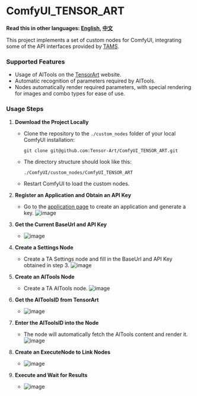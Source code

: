# ComfyUI_TENSOR_ART
**Read this in other languages: [English](README.md), [中文](README.zh.md)**

This project implements a set of custom nodes for ComfyUI, integrating some of the API interfaces provided by [TAMS](https://tams.tensor.art/).

### Supported Features
- Usage of AITools on the [TensorArt](https://tensor.art) website.
- Automatic recognition of parameters required by AITools.
- Nodes automatically render required parameters, with special rendering for images and combo types for ease of use.

### Usage Steps
1. **Download the Project Locally**
   - Clone the repository to the `./custom_nodes` folder of your local ComfyUI installation:
     ```
     git clone git@github.com:Tensor-Art/ComfyUI_TENSOR_ART.git
     ```
   - The directory structure should look like this:
     ```
     ./ComfyUI/custom_nodes/ComfyUI_TENSOR_ART
     ```
   - Restart ComfyUI to load the custom nodes.

2. **Register an Application and Obtain an API Key**
   - Go to the [application page](https://tams.tensor.art/apps) to create an application and generate a key.
     ![image](https://github.com/user-attachments/assets/ed5b1c98-7644-46cb-adc9-f797924372a7)

3. **Get the Current BaseUrl and API Key**
   - ![image](https://github.com/user-attachments/assets/a2a7c83d-a7ac-4184-bc57-0a5c34e3a6a9)

4. **Create a Settings Node**
   - Create a TA Settings node and fill in the BaseUrl and API Key obtained in step 3.
     ![image](https://github.com/user-attachments/assets/7a8ee242-22d0-4499-9ebe-916b982db22a)

5. **Create an AITools Node**
   - Create a TA AITools node.
     ![image](https://github.com/user-attachments/assets/e536412b-8f21-408c-b659-10edf5c0025f)

6. **Get the AIToolsID from TensorArt**
   - ![image](https://github.com/user-attachments/assets/f3cac147-290f-43cc-8c91-4ef741095876)

7. **Enter the AIToolsID into the Node**
   - The node will automatically fetch the AITools content and render it.
     ![image](https://github.com/user-attachments/assets/124df587-0e60-4446-bdfa-85b18a563df8)

8. **Create an ExecuteNode to Link Nodes**
   - ![image](https://github.com/user-attachments/assets/700c71e4-c73a-4cd8-ba3b-042eec916de1)

9. **Execute and Wait for Results**
   - ![image](https://github.com/user-attachments/assets/50a13afe-1b53-4644-9ea3-27c1349859a5)
